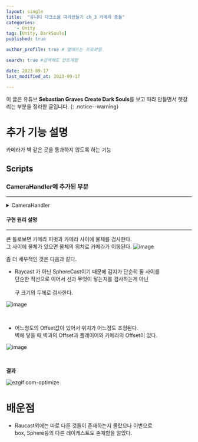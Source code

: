 ```yaml
---
layout: single
title:  "유니티 다크소울 따라만들기 ch_3 카메라 충돌"
categories: 
    - Unity
tag: [Unity, DarkSouls]
published: true

author_profile: true # 옆에뜨는 프로파일

search: true #검색해도 안뜨게함

date: 2023-09-17
last_modified_at: 2023-09-17

---
```

이 글은 유튜브 **Sebastian Graves Create Dark Souls**를 보고 따라 만들면서 헷갈리는 부분을 정리한 글입니다.
{: .notice--warning}

<!-- 
{: .notice--warning} // 알림 강조
{: .notice--success} // 초록색 강조
{: .notice--danger } // 초록색 강조
{: .notice--info}
{: .notice--primary}
{: .notice}

{: .H1-font}         // 제목 색
<span style="color:Skyblue"> 색 넣기 </span>
<br/> 한줄 내리기

<details>
<summary>VR</summary>
<div markdown="1">       
</div>
</details> 
 -->

# 추가 기능 설명
카메라가 벽 같은 곳을 통과하지 않도록 하는 기능

## Scripts

### CameraHandler에 추가된 부분
***
<details>
<summary>CameraHandler</summary>

```c#

public void FollowTarget(float delta)
{
    // 카메라가 플레이어를 부드럽게 추적함
    Vector3 targetPosition = Vector3.SmoothDamp
        (myTransform.position, targetTransform.position, ref cameraFollowVelocity, delta / followSpeed);
    myTransform.position = targetPosition;

    HandleCameraCollisions(delta);
}

private void HandleCameraCollisions(float delta)
{
    targetPosition = defaultPosition;
    RaycastHit hit;
    Vector3 direction = cameraTransform.position - cameraPivotTransform.position;
    direction.Normalize();

    if (Physics.SphereCast(cameraPivotTransform.position, cameraSphereRadius, direction, out hit, Mathf.Abs(targetPosition)
        , ignoreLayers))
    {
        float dis = Vector3.Distance(cameraPivotTransform.position, hit.point);
        targetPosition = -(dis - cameraCollisionOffset);
    }

    if (Mathf.Abs(targetPosition) < minimumCollisionOffset)
    {
        targetPosition = -minimumCollisionOffset;
    }

    cameraTransformPosition.z = Mathf.Lerp(cameraTransform.localPosition.z, targetPosition, delta / 0.2f);
    cameraTransform.localPosition = cameraTransformPosition;
}
```

<div markdown="1">       
</div>
</details> 



#### 구현 원리 설명
***
큰 틀로보면 카메라 피벗과 카메라 사이에 물체를 검사한다. <br>
그 사이에 물체가 있으면 물체의 위치로 카메라가 이동된다.
![image](https://github.com/novicehog/comments/assets/131991619/96af4d42-7265-46a0-991e-f80fe1b34a44)

좀 더 세부적인 것은 다음과 같다.
- Raycast 가 아닌 SphereCast이기 때문에 감지가 단순히 둘 사이를 <br>
단순한 직선으로 이어서 선과 무엇이 닿는지를 검사하는게 아닌 <br>  
  구 크기의 두께로 검사한다.
  
![image](https://github.com/novicehog/comments/assets/131991619/cf211273-0cd6-44be-b53d-64d43f5d2fa5)

<br>

- 어느정도의 Offset값이 있어서 위치가 어느정도 조정된다. <br>
  벽에 닿을 때 벽과의 Offset과 플레이어와 카메라의 Offset이 있다.


![image](https://github.com/novicehog/comments/assets/131991619/5470f1bf-8c0e-4b5e-9e4f-41414017a335)

<br>

**결과**

![ezgif com-optimize](https://github.com/novicehog/comments/assets/131991619/38dbb346-8537-4cc3-9fde-069e4081ce0f)

# 배운점
- Raucast외에는 따로 다른 것들이 존재하는지 몰랐으나 이번으로 <br>
 box, Sphere등의 다른 레이캐스트도 존재함을 알았다.
